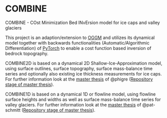 # COMBINE
COMBINE - COst Minimization Bed INvErsion model for ice caps and valley glaciers

This project is an adaption/extension to [OGGM](https://github.com/OGGM/oggm) and utilizes its dynamical model together with backwards functionalities (Automatic/Algorithmic Differentiation) of [PyTorch](https://pytorch.org/) to enable a cost function based inversion of bedrock topography.

COMBINE2D is based on a dynamical 2D Shallow-Ice-Approximation model, using surface outlines, surface topography, surface mass-balance time series and optionally also existing ice thickness measurements for ice caps. For further information look at the [master thesis](https://diglib.uibk.ac.at/ulbtirolhs/content/titleinfo/3086935/full.pdf) of @phigre ([Repository stage of master thesis](https://github.com/OGGM/COMBINE/tree/04aa57353f72f272a264be5a4c683ffa7dc5bf0f)).

COMBINE1D is based on a dynamical 1D or flowline model, using flowline surface heights and widths as well as surface mass-balance time series for valley glaciers. For further information look at the [master thesis](https://diglib.uibk.ac.at/ulbtirolhs/content/titleinfo/6139027/full.pdf) of @pat-schmitt ([Repository stage of master thesis](https://github.com/OGGM/COMBINE/tree/bf2f7372787adf3e4f31ba5fd56e8968b9fb3347)).
